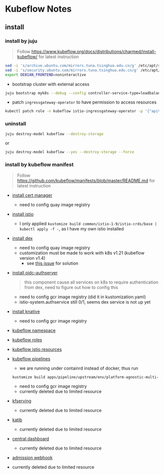 # Kubeflow Notes

## install

### install by juju

> Follow https://www.kubeflow.org/docs/distributions/charmed/install-kubeflow/ for latest instruction

```bash
sed -i 's/archive.ubuntu.com/mirrors.tuna.tsinghua.edu.cn/g' /etc/apt/sources.list
sed -i 's/security.ubuntu.com/mirrors.tuna.tsinghua.edu.cn/g' /etc/apt/sources.list
export DEBIAN_FRONTEND=noninteractive
```

- bootstrap cluster with external access
```bash
juju bootstrap myk8s --debug --config controller-service-type=loadbalancer
```

- patch `ingressgateway-operator` to have permission to access resources
```bash
kubectl patch role -n kubeflow istio-ingressgateway-operator -p '{"apiVersion":"rbac.authorization.k8s.io/v1","kind":"Role","metadata":{"name":"istio-ingressgateway-operator"},"rules":[{"apiGroups":["*"],"resources":["*"],"verbs":["*"]}]}'
```

### uninstall

```bash
juju destroy-model kubeflow --destroy-storage
```

or 

```bash
juju destroy-model kubeflow --yes --destroy-storage --force
```

### install by kubeflow manifest

> Follow https://github.com/kubeflow/manifests/blob/master/README.md for latest instruction

- [install cert manager](https://github.com/kubeflow/manifests/blob/master/README.md#cert-manager)
  - need to config quay image registry
- [install istio](https://github.com/kubeflow/manifests/blob/master/README.md#istio)
  - I only applied `kustomize build common/istio-1-9/istio-crds/base | kubectl apply -f -`, as I have my own istio installed
- [install dex](https://github.com/kubeflow/manifests/blob/master/README.md#dex)
  - need to config quay image registry
  - customization must be made to work with k8s v1.21 (kubeflow version v1.4)
    - see [this issue](https://github.com/dexidp/dex/issues/2082) for solution
- [install oidc-authserver](https://github.com/kubeflow/manifests/blob/master/README.md#oidc-authservice)
  > this component cause all services on k8s to require authentication from dex, need to figure out how to config this
  - need to config gcr image registry (did it in kustomization.yaml)
  - istio-system.authservice still 0/1, seems dex service is not up yet
- [install knative](https://github.com/kubeflow/manifests/blob/master/README.md#knative)
  - need to config gcr image registry
- [kubeflow namespace](https://github.com/kubeflow/manifests/blob/master/README.md#kubeflow-namespace)
- [kubeflow roles](https://github.com/kubeflow/manifests/blob/master/README.md#kubeflow-roles)
- [kubeflow istio resources](https://github.com/kubeflow/manifests/blob/master/README.md#kubeflow-istio-resources)
- [kubeflow pipelines](https://github.com/kubeflow/manifests/blob/master/README.md#kubeflow-istio-resources)
  - we are running under containrd instead of docker, thus run
  ```bash
  kustomize build apps/pipeline/upstream/env/platform-agnostic-multi-user-pns | kubectl apply -f -
  ```
  - need to config gcr image registry
  - currently deleted due to limited resource
- [kfserving](https://github.com/kubeflow/manifests/blob/master/README.md#kfserving)
  - currently deleted due to limited resource
- [katib](https://github.com/kubeflow/manifests/blob/master/README.md#kfserving)
  - currently deleted due to limited resource
- [central dashboard](https://github.com/kubeflow/manifests/blob/master/README.md#central-dashboard)
  - currently deleted due to limited resource
- [admission webhook](https://github.com/kubeflow/manifests/blob/master/README.md#admission-webhook)
  
- currently deleted due to limited resource

